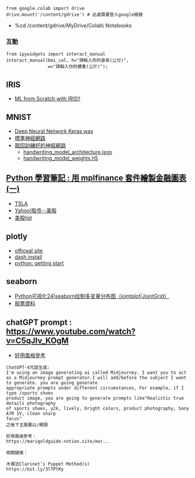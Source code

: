 ```
from google.colab import drive
drive.mount('/content/gdrive') # 此處需要登入google帳號
```
* %cd /content/gdrive/MyDrive/Colab\ Notebooks
### 互動
```
from ipywidgets import interact_manual
interact_manual(bmi_cal, h="請輸入你的身高(公分)",
                w="請輸入你的體重(公斤)");
```
## IRIS
* [ML from Scratch with IRIS!!](https://www.kaggle.com/code/ash316/ml-from-scratch-with-iris/notebook)
## MNIST
* [Deep Neural Network Keras way](https://www.kaggle.com/code/poonaml/deep-neural-network-keras-way)
* [標準神經網路](https://github.com/jumbokh/csu1112-class/blob/main/notebooks/DeepLearning-Basic/01%20%E6%A8%99%E6%BA%96%E7%9A%84%20Fully%20Connected%20(Dense)%20NN.ipynb)
* [取回訓練好的神經網路](https://github.com/jumbokh/csu1112-class/blob/main/class/01-2%20%E5%8F%96%E5%9B%9E%E4%BD%A0%E8%A8%93%E7%B7%B4%E5%A5%BD%E7%9A%84%E7%A5%9E%E7%B6%93%E7%B6%B2%E8%B7%AF.ipynb)
    * [handwriting_model_architecture.json](https://github.com/yenlung/Deep-Learning-MOOC/blob/master/handwriting_model_architecture.json)
    * [handwriting_model_weights.h5](https://github.com/yenlung/Deep-Learning-MOOC/blob/master/handwriting_model_weights.h5)
## [Python 學習筆記 : 用 mplfinance 套件繪製金融圖表 (一)](https://yhhuang1966.blogspot.com/2022/09/python-mplfinance.html)
* [TSLA](https://github.com/jumbokh/csu1112-class/blob/main/class/TSLA_usStock.ipynb)
* [Yahoo!股市--美股](https://tw.stock.yahoo.com/us-market?rr=16791168036170.9956383413913479)
* [美股list](https://cdn.hsbc.com.tw/content/dam/hsbc/tw/docs/investment/stock-etf-product-list-1009-us-stock.pdf)
## plotly
* [officeal site](https://plotly.com/python/getting-started/)
* [dash install](https://dash.plotly.com/installation?_gl=1*6ugmh6*_ga*MTU5MjExMTY4Ny4xNjc5MTI1MDc0*_ga_6G7EE0JNSC*MTY3OTEyNTA3NC4xLjEuMTY3OTEyNjA3NC4wLjAuMA..)
* [python: getting start](https://github.com/jumbokh/csu1112-class/blob/main/class/getting-started.py)
## seaborn
* [Python可视化24|seaborn绘制多变量分布图（jointplot|JointGrid）](https://zhuanlan.zhihu.com/p/191639730)
* [股票資料](https://github.com/jumbokh/csu1112-class/blob/main/class/06.Python%E8%B3%87%E6%96%99%E5%88%86%E6%9E%90%E6%87%89%E7%94%A8-%E8%82%A1%E7%A5%A8%E5%88%86%E6%9E%90%E5%85%A5%E9%96%80.ipynb)
## chatGPT prompt : https://www.youtube.com/watch?v=C5qJIv_KOgM
* [好用風格參考](https://marigoldguide.notion.site/marigoldguide/52ac9968a8da4003a825039022561a30?v=a697f852c05840478b8b504da455cfef)
```
ChatGPT-4咒語生成:
I'm using an image generating ai called Midjourney. I want you to act as a Midjourney prompt generator.I will add/before the subject I want to generate. you are going generate
appropriate prompts under different circumstances, For example, if I type /sports shoes
product image, you are going to generate prompts like"Realistic true details photography
of sports shoes, y2k, lively, bright colors, product photography, Sony A7R IV, clean sharp
focus"
之後下主題要以/開頭

好用風格參考：
https://marigoldguide.notion.site/mar...

相關鏈接：

木偶法Clarinet’s Puppet Method(s)
https://bit.ly/3lTPtKy
```

